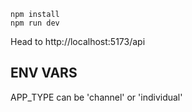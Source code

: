 ```
npm install
npm run dev
```

Head to http://localhost:5173/api


## ENV VARS

APP_TYPE can be 'channel' or 'individual'
